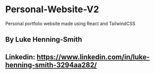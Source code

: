 # Personal-Website-V2

Personal portfolio website made using React and TailwindCSS

## By Luke Henning-Smith

## Linkedin: https://www.linkedin.com/in/luke-henning-smith-3294aa282/
